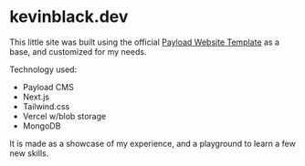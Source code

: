 # kevinblack.dev

This little site was built using the official [Payload Website Template](https://github.com/payloadcms/payload/blob/main/templates/website) as a base, and customized for my needs.

Technology used:
- Payload CMS
- Next.js
- Tailwind.css
- Vercel w/blob storage
- MongoDB

 It is made as a showcase of my experience, and a playground to learn a few new skills.
